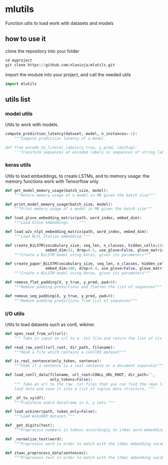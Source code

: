 # mlutils

Function utils to load work with datasets and models

## how to use it
clone the repository into your folder
```python
cd myproject
git clone https://github.com/nluninja/mlutils.git
```
import the module into your project, and call the needed utils

```python
import mlutils
```



## utils list

### model utils
Utils to work with models.

```python
compute_prediction_latency(dataset, model, n_instances=-1):
    """Compute prediction latency of a model.

def from_encode_to_literal_labels(y_true, y_pred, idx2tag):
    '''Transform sequences of encoded labels in sequences of string labels'''
```

### keras utils
Utils to load embeddings, to create LSTMs, and to memory usage: the memory functions work with Tensorflow only

```python
def get_model_memory_usage(batch_size, model):
    """Return memory usage of a model in MB given the batch size"""

def print_model_memory_usage(batch_size, model):
    """Print memory usage of a model in MB given the batch size"""

def load_glove_embedding_matrix(path, word_index, embed_dim):
    """Load Glove embeddings.    """

def load_w2v_nlpl_embedding_matrix(path, word_index, embed_dim):
    """Load NLPL Italian embedding."""

def create_BiLSTM(vocabulary_size, seq_len, n_classes, hidden_cells=128, 
                  embed_dim=32, drop=0.5, use_glove=False, glove_matrix=None):
    """Create a BiLSTM model using keras, given its parameters"""

def create_paper_BiLSTM(vocabulary_size, seq_len, n_classes, hidden_cells=200, 
                  embed_dim=100, drop=0.4, use_glove=False, glove_matrix=None):
    """Create a BiLSTM model using keras, given its parameters"""

def remove_flat_padding(X, y_true, y_pred, pad=0):
    """Remove padding predictions and flatten the list of sequences"""

def remove_seq_padding(X, y_true, y_pred, pad=0):
    """Remove padding predictions from list of sequences"""
```

### I/O utils
Utils to load datasets such as conll, wikiner.

```python
def open_read_from_url(url):
    """ Take in input an url to a .txt file and return the list of its raws"""

def read_raw_conll(url_root, dir_path, filename):
    """Read a file which contains a conll03 dataset"""

def is_real_sentence(only_token, sentence):
    """Chek if a sentence is a real sentence or a document separator"""

def load_conll_data(filename, url_root=CONLL_URL_ROOT, dir_path='', 
                    only_tokens=False):
    """ Take an url to the raw .txt files that you can find the repo linked above,
    load data and save it into a list of tuples data structure. """

def _df_to_xy(df):
    """Transform anerd dataframe in X, y sets."""

def load_wikiner(path, token_only=False):
    """Load WikiNER dataset."""

def _get_digits(text):
    """Preprocess numbers in tokens accordingly to itWac word embedding."""

def _normalize_text(word):
    """Preprocess word in order to match with the itWac embedding vocabulary"""

def itwac_preprocess_data(sentences):
    """Preprocess text in order to match with the itWac embedding vocabulary"""
```
